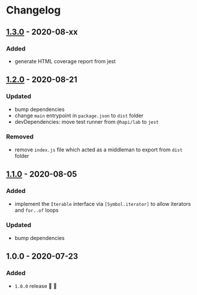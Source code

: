 # Changelog


## [1.3.0](https://github.com/supercharge/set/compare/v1.2.0...v1.3.0) - 2020-08-xx

### Added
- generate HTML coverage report from jest


## [1.2.0](https://github.com/supercharge/set/compare/v1.1.0...v1.2.0) - 2020-08-21

### Updated
- bump dependencies
- change `main` entrypoint in `package.json` to `dist` folder
- devDependencies: move test runner from `@hapi/lab` to `jest`

### Removed
- remove `index.js` file which acted as a middleman to export from `dist` folder


## [1.1.0](https://github.com/supercharge/set/compare/v1.0.0...v1.1.0) - 2020-08-05

### Added
- implement the `Iterable` interface via `[Symbol.iterator]` to allow iterators and `for..of` loops

### Updated
- bump dependencies


## 1.0.0 - 2020-07-23

### Added
- `1.0.0` release 🚀 🎉
